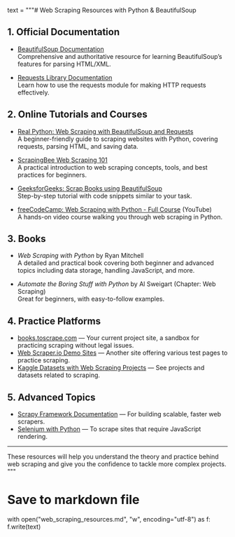text = """# Web Scraping Resources with Python & BeautifulSoup

## 1. **Official Documentation**
- [BeautifulSoup Documentation](https://www.crummy.com/software/BeautifulSoup/bs4/doc/)  
  Comprehensive and authoritative resource for learning BeautifulSoup’s features for parsing HTML/XML.

- [Requests Library Documentation](https://docs.python-requests.org/en/latest/)  
  Learn how to use the requests module for making HTTP requests effectively.

## 2. **Online Tutorials and Courses**
- [Real Python: Web Scraping with BeautifulSoup and Requests](https://realpython.com/python-web-scraping-practical-introduction/)  
  A beginner-friendly guide to scraping websites with Python, covering requests, parsing HTML, and saving data.

- [ScrapingBee Web Scraping 101](https://www.scrapingbee.com/blog/web-scraping-101-with-python/)  
  A practical introduction to web scraping concepts, tools, and best practices for beginners.

- [GeeksforGeeks: Scrap Books using BeautifulSoup](https://www.geeksforgeeks.org/python-web-scraping-beautifulsoup/)  
  Step-by-step tutorial with code snippets similar to your task.

- [freeCodeCamp: Web Scraping with Python - Full Course](https://www.youtube.com/watch?v=87Gx3U0BDlo) (YouTube)  
  A hands-on video course walking you through web scraping in Python.

## 3. **Books**
- *Web Scraping with Python* by Ryan Mitchell  
  A detailed and practical book covering both beginner and advanced topics including data storage, handling JavaScript, and more.

- *Automate the Boring Stuff with Python* by Al Sweigart (Chapter: Web Scraping)  
  Great for beginners, with easy-to-follow examples.

## 4. **Practice Platforms**
- [books.toscrape.com](https://books.toscrape.com/) — Your current project site, a sandbox for practicing scraping without legal issues.
- [Web Scraper.io Demo Sites](https://webscraper.io/test-sites) — Another site offering various test pages to practice scraping.
- [Kaggle Datasets with Web Scraping Projects](https://www.kaggle.com/datasets?search=web+scraping) — See projects and datasets related to scraping.

## 5. **Advanced Topics**
- [Scrapy Framework Documentation](https://docs.scrapy.org/en/latest/) — For building scalable, faster web scrapers.
- [Selenium with Python](https://selenium-python.readthedocs.io/) — To scrape sites that require JavaScript rendering.

---

These resources will help you understand the theory and practice behind web scraping and give you the confidence to tackle more complex projects.
"""

# Save to markdown file
with open("web_scraping_resources.md", "w", encoding="utf-8") as f:
    f.write(text)